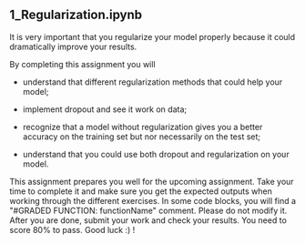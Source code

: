 ## 1_Regularization.ipynb

It is very important that you regularize your model properly because it could dramatically improve your results.

By completing this assignment you will

- understand that different regularization methods that could help your model;

- implement dropout and see it work on data;

- recognize that a model without regularization gives you a better accuracy on the training set but nor necessarily on the test set;

- understand that you could use both dropout and regularization on your model.

This assignment prepares you well for the upcoming assignment. Take your time to complete it and make sure you get the expected outputs when working through the different exercises. In some code blocks, you will find a "#GRADED FUNCTION: functionName" comment. Please do not modify it. After you are done, submit your work and check your results. You need to score 80% to pass. Good luck :) !
